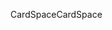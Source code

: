 <span data-ttu-id="5839f-101">CardSpace</span><span class="sxs-lookup"><span data-stu-id="5839f-101">CardSpace</span></span>